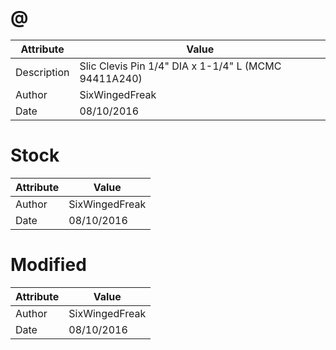 # @
| Attribute | Value |
| ---  | ---     |
| Description | Slic Clevis Pin 1/4&quot; DIA x 1-1/4&quot; L (MCMC 94411A240) |
| Author | SixWingedFreak |
| Date | 08/10/2016 |
# Stock
| Attribute | Value |
| ---  | ---     |
| Author | SixWingedFreak |
| Date | 08/10/2016 |
# Modified
| Attribute | Value |
| ---  | ---     |
| Author | SixWingedFreak |
| Date | 08/10/2016 |

